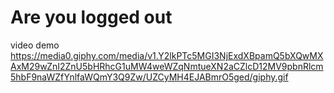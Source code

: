 # Are you logged out

video demo
https://media0.giphy.com/media/v1.Y2lkPTc5MGI3NjExdXBpamQ5bXQwMXAxM29wZnI2ZnU5bHRhcG1uMW4weWZqNmtueXN2aCZlcD12MV9pbnRlcm5hbF9naWZfYnlfaWQmY3Q9Zw/UZCyMH4EJABmrO5ged/giphy.gif

